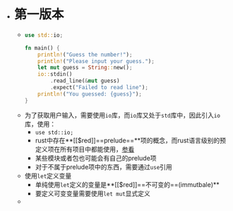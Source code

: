 - # 第一版本
	- ```rust
	  use std::io;
	  
	  fn main() {
	      println!("Guess the number!");
	      println!("Please input your guess.");
	      let mut guess = String::new();
	      io::stdin()
	          .read_line(&mut guess)
	          .expect("Failed to read line");
	      println!("You guessed: {guess}");
	  }
	  ```
	- 为了获取用户输入，需要使用``io``库，而``io``库又处于``std``库中，因此引入``io``库，使用：
		- ``use std::io;``
		- rust中存在**[[$red]]==prelude==**项的概念，而rust语言级别的预定义项在所有项目中都能使用，[参看](https://doc.rust-lang.org/std/prelude/index.html)
		- 某些模块或者包也可能会有自己的prelude项
		- 对于不属于prelude项中的东西，需要通过``use``引用
	- 使用``let``定义变量
		- 单纯使用``let``定义的变量是**[[$red]]==不可变的==(immutbale)**
		- 要定义可变变量需要使用``let mut``显式定义
	-
